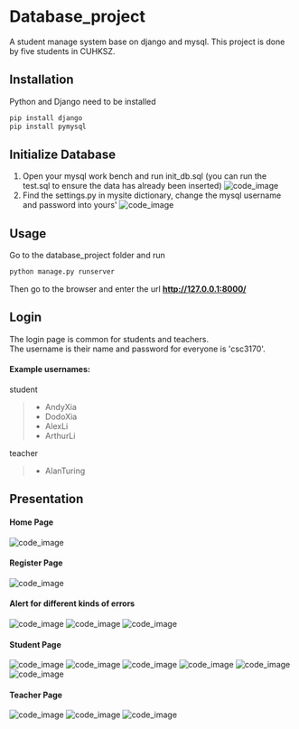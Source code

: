 Database_project
====
A student manage system base on django and mysql.
This project is done by five students in CUHKSZ.
## Installation

Python and Django need to be installed

```bash
pip install django
pip install pymysql
```

## Initialize Database

1. Open your mysql work bench and run init_db.sql 
(you can run the test.sql to ensure the data has already been inserted)
![code_image](./polls/images/2.png)
2. Find the settings.py in mysite dictionary, change the mysql username and password into yours'
![code_image](./polls/images/1.png)

## Usage

Go to the database_project folder and run

```bash
python manage.py runserver
```

Then go to the browser and enter the url **http://127.0.0.1:8000/**


## Login

The login page is common for students and teachers.  
The username is their name and password for everyone is 'csc3170'.  

#### Example usernames:  
student
> * AndyXia
> * DodoXia
> * AlexLi
> * ArthurLi

teacher
> * AlanTuring

## Presentation
#### Home Page
![code_image](./polls/images/3.png)
#### Register Page
![code_image](./polls/images/4.png)
#### Alert for different kinds of errors
![code_image](./polls/images/5.png)
![code_image](./polls/images/6.png)
![code_image](./polls/images/7.png)
#### Student Page
![code_image](./polls/images/8.png)
![code_image](./polls/images/9.png)
![code_image](./polls/images/10.png)
![code_image](./polls/images/11.png)
![code_image](./polls/images/12.png)
![code_image](./polls/images/13.png)

#### Teacher Page
![code_image](./polls/images/15.png)
![code_image](./polls/images/14.png)
![code_image](./polls/images/16.png)
